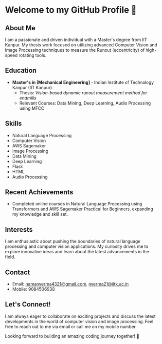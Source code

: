 # Welcome to my GitHub Profile 👋

## About Me
I am a passionate and driven individual with a Master's degree from IIT Kanpur. My thesis work focused on utilizing advanced Computer Vision and Image Processing techniques to measure the Runout (eccentricity) of high-speed rotating tools.

## Education
- **Master's in [Mechanical Engineering]** - Indian Institute of Technology Kanpur (IIT Kanpur)
  - Thesis: *Vision-based dynamic runout measurement method for endmills*
  - Relevant Courses: Data Mining, Deep Learning, Audio Processing using MFCC

## Skills
- Natural Language Processing
- Computer Vision
- AWS Sagemaker
- Image Processing
- Data Mining
- Deep Learning
- Flask
- HTML
- Audio Processing


## Recent Achievements
- Completed online courses in Natural Language Processing using Transformers and AWS Sagemaker Practical for Beginners, expanding my knowledge and skill set.

## Interests
I am enthusiastic about pushing the boundaries of natural language processing and computer vision applications. My curiosity drives me to explore innovative ideas and learn about the latest advancements in the field.

## Contact
- Email: namanverma4321@gmail.com, nverma21@iitk.ac.in
- Mobile: 9084506938

## Let's Connect!
I am always eager to collaborate on exciting projects and discuss the latest developments in the world of computer vision and image processing. Feel free to reach out to me via email or call me on my mobile number.

Looking forward to building an amazing coding journey together! 🚀
